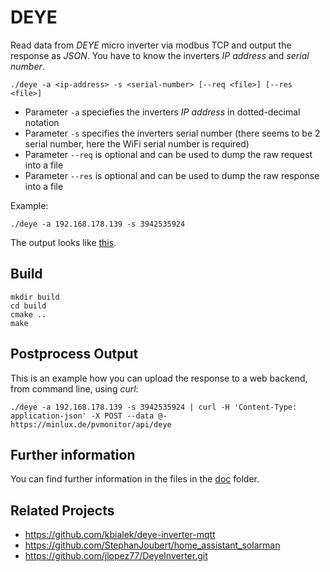 # DEYE

Read data from *DEYE* micro inverter via modbus TCP and output the response as *JSON*.
You have to know the inverters *IP address* and *serial number*. 

```
./deye -a <ip-address> -s <serial-number> [--req <file>] [--res <file>]
```

- Parameter `-a` speciefies the inverters *IP address* in dotted-decimal notation
- Parameter `-s` specifies the inverters serial number (there seems to be 2 serial number, here the WiFi serial number is required)
- Parameter `--req` is optional and can be used to dump the raw request into a file
- Parameter `--res` is optional and can be used to dump the raw response into a file

Example:

```
./deye -a 192.168.178.139 -s 3942535924
```

The output looks like [this](doc/out.json).

## Build

```
mkdir build
cd build
cmake ..
make
```


## Postprocess Output

This is an example how you can upload the response to a web backend, from command line, using *curl*:
```
./deye -a 192.168.178.139 -s 3942535924 | curl -H 'Content-Type: application-json' -X POST --data @- https://minlux.de/pvmonitor/api/deye
```



## Further information

You can find further information in the files in the [doc](doc) folder.

## Related Projects

- https://github.com/kbialek/deye-inverter-mqtt
- https://github.com/StephanJoubert/home_assistant_solarman
- https://github.com/jlopez77/DeyeInverter.git

